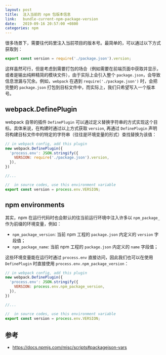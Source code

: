```yaml
---
layout: post
title:  注入当前的 npm 包版本信息
link:   bundle-current-npm-package-version
date:   2019-09-16 20:57:00 +0800
categories: npm
---
```


很多场景下，需要往代码里注入当前项目的版本号。最简单的，可以通过以下方式获取到：

```javascript
export const version = require('./package.json').version;
```

这样虽然可行，但是考虑到需要打包的场合（例如需要在前端页面中获取并显示，或者是输出纯粹精简的模块文件），由于实际上会引入整个 `package.json`，会导致信息泄漏与冗余。例如，`webpack` 在遇到
`require('./package.json')` 时，会把完整的 `package.json` 打包到目标文件中，而实际上，我们只希望写入一个版本号。

## webpack.DefinePlugin

webpack 自带的插件 `DefinePlugin` 可以通过定义替换字符串的方式实现这个目标。具体来说，在构建时通过以上方式获取 `version`, 再通过 `DefinePlugin` 声明将构建目标文件中的特定的字符串（往往是环境变量的形式）查找替换为该值：

```javascript
// in webpack config, add this plugin
new webpack.DefinePlugin({
  'process.env': JSON.stringify({
    VERSION: require('./package.json').version,
  }),
})

//...

//  in source codes, use this environment variable
export const version = process.env.VERSION;
```

## npm environments

其实，npm 在运行代码时也会默认的往当前运行环境中注入许多以 `npm_package_` 作为前缀的环境变量，例如：

- `npm_package_version`: 当前 npm 工程的 `package.json` 内定义的 `version` 字段值；
- `npm_package_name`: 当前 npm 工程的 `package.json` 内定义的 `name` 字段值；

这些环境变量能在运行时通过 `process.env` 直接访问，因此我们也可以在使用 `DefinePlugin` 时直接使用 `process.env.npm_package_version`：

```javascript
// in webpack config, add this plugin
new webpack.DefinePlugin({
  'process.env': JSON.stringify({
    VERSION: process.env.npm_package_version,
  }),
})

//...

//  in source codes, use this environment variable
export const version = process.env.VERSION;
```

## 参考

- <https://docs.npmjs.com/misc/scripts#packagejson-vars>
